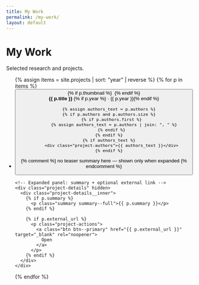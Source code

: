```yaml
---
title: My Work
permalink: /my-work/
layout: default
---
```


<h1>My Work</h1>
<p>Selected research and projects.</p>

<ul class="project-list project-list--expandable">
  {% assign items = site.projects | sort: "year" | reverse %}
  {% for p in items %}
  <li class="project-card project-card--expandable">
    <!-- Accessible toggle -->
    <button class="project-toggle" aria-expanded="false">
      {% if p.thumbnail %}
        <img src="{{ p.thumbnail | relative_url }}" alt="" class="project-thumb">
      {% endif %}
      <div class="project-meta">
        <strong class="project-title">{{ p.title }}</strong>
        {% if p.year %}<span class="muted"> · {{ p.year }}</span>{% endif %}

        {% assign authors_text = p.authors %}
        {% if p.authors and p.authors.size %}
          {% if p.authors.first %}
            {% assign authors_text = p.authors | join: ", " %}
          {% endif %}
        {% endif %}
        {% if authors_text %}
          <div class="project-authors">{{ authors_text }}</div>
        {% endif %}
{% comment %} no teaser summary here — shown only when expanded {% endcomment %}
      </div>
    </button>

    <!-- Expanded panel: summary + optional external link -->
    <div class="project-details" hidden>
      <div class="project-details__inner">
        {% if p.summary %}
          <p class="summary summary--full">{{ p.summary }}</p>
        {% endif %}

        {% if p.external_url %}
          <p class="project-actions">
            <a class="btn btn--primary" href="{{ p.external_url }}" target="_blank" rel="noopener">
              Open
            </a>
          </p>
        {% endif %}
      </div>
    </div>
  </li>
  {% endfor %}
</ul>

<script>
/* Expand/collapse cards */
(function() {
  const list = document.querySelector('.project-list--expandable');
  if (!list) return;

  list.addEventListener('click', function(e) {
    const toggle = e.target.closest('.project-toggle');
    if (!toggle) return;

    const card = toggle.closest('.project-card--expandable');
    const details = card.querySelector('.project-details');
    const isOpen = card.classList.contains('is-open');

    card.classList.toggle('is-open', !isOpen);
    details.hidden = isOpen;
    toggle.setAttribute('aria-expanded', String(!isOpen));
  });
})();
</script>
